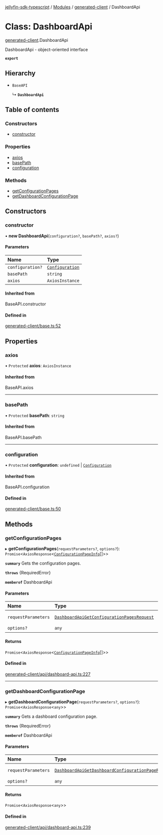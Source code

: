 [jellyfin-sdk-typescript](../README.md) / [Modules](../modules.md) / [generated-client](../modules/generated_client.md) / DashboardApi

# Class: DashboardApi

[generated-client](../modules/generated_client.md).DashboardApi

DashboardApi - object-oriented interface

**`export`**

## Hierarchy

- `BaseAPI`

  ↳ **`DashboardApi`**

## Table of contents

### Constructors

- [constructor](generated_client.DashboardApi.md#constructor)

### Properties

- [axios](generated_client.DashboardApi.md#axios)
- [basePath](generated_client.DashboardApi.md#basepath)
- [configuration](generated_client.DashboardApi.md#configuration)

### Methods

- [getConfigurationPages](generated_client.DashboardApi.md#getconfigurationpages)
- [getDashboardConfigurationPage](generated_client.DashboardApi.md#getdashboardconfigurationpage)

## Constructors

### constructor

• **new DashboardApi**(`configuration?`, `basePath?`, `axios?`)

#### Parameters

| Name | Type |
| :------ | :------ |
| `configuration?` | [`Configuration`](generated_client.Configuration.md) |
| `basePath` | `string` |
| `axios` | `AxiosInstance` |

#### Inherited from

BaseAPI.constructor

#### Defined in

[generated-client/base.ts:52](https://github.com/thornbill/jellyfin-sdk-typescript/blob/e4df7f8/src/generated-client/base.ts#L52)

## Properties

### axios

• `Protected` **axios**: `AxiosInstance`

#### Inherited from

BaseAPI.axios

___

### basePath

• `Protected` **basePath**: `string`

#### Inherited from

BaseAPI.basePath

___

### configuration

• `Protected` **configuration**: `undefined` \| [`Configuration`](generated_client.Configuration.md)

#### Inherited from

BaseAPI.configuration

#### Defined in

[generated-client/base.ts:50](https://github.com/thornbill/jellyfin-sdk-typescript/blob/e4df7f8/src/generated-client/base.ts#L50)

## Methods

### getConfigurationPages

▸ **getConfigurationPages**(`requestParameters?`, `options?`): `Promise`<`AxiosResponse`<[`ConfigurationPageInfo`](../interfaces/generated_client.ConfigurationPageInfo.md)[]\>\>

**`summary`** Gets the configuration pages.

**`throws`** {RequiredError}

**`memberof`** DashboardApi

#### Parameters

| Name | Type | Description |
| :------ | :------ | :------ |
| `requestParameters` | [`DashboardApiGetConfigurationPagesRequest`](../interfaces/generated_client.DashboardApiGetConfigurationPagesRequest.md) | Request parameters. |
| `options?` | `any` | - |

#### Returns

`Promise`<`AxiosResponse`<[`ConfigurationPageInfo`](../interfaces/generated_client.ConfigurationPageInfo.md)[]\>\>

#### Defined in

[generated-client/api/dashboard-api.ts:227](https://github.com/thornbill/jellyfin-sdk-typescript/blob/e4df7f8/src/generated-client/api/dashboard-api.ts#L227)

___

### getDashboardConfigurationPage

▸ **getDashboardConfigurationPage**(`requestParameters?`, `options?`): `Promise`<`AxiosResponse`<`any`\>\>

**`summary`** Gets a dashboard configuration page.

**`throws`** {RequiredError}

**`memberof`** DashboardApi

#### Parameters

| Name | Type | Description |
| :------ | :------ | :------ |
| `requestParameters` | [`DashboardApiGetDashboardConfigurationPageRequest`](../interfaces/generated_client.DashboardApiGetDashboardConfigurationPageRequest.md) | Request parameters. |
| `options?` | `any` | - |

#### Returns

`Promise`<`AxiosResponse`<`any`\>\>

#### Defined in

[generated-client/api/dashboard-api.ts:239](https://github.com/thornbill/jellyfin-sdk-typescript/blob/e4df7f8/src/generated-client/api/dashboard-api.ts#L239)
